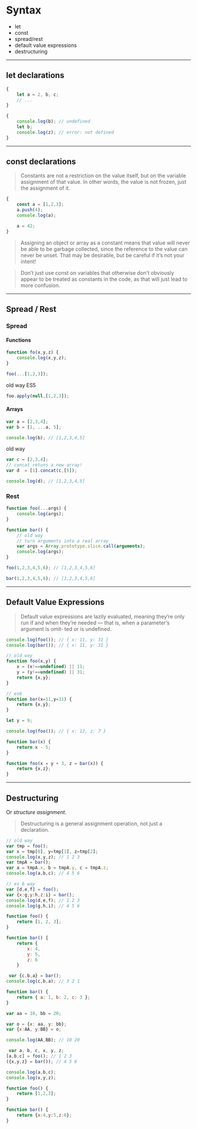 # Syntax

+ let
+ const
+ spread/rest
+ default value expressions
+ destructuring

---

## let declarations

```js
{
    let a = 2, b, c;
    // ...
}
```

```js
{
    console.log(b); // undefined
    let b;
    console.log(z); // error: not defined
}
```

---

## const declarations

> Constants are not a restriction on the value itself, but on the variable assignment of that value. In other words, the value is not frozen, just the assignment of it.

```js
{
    const a = [1,2,3];
    a.push(4);
    console.log(a);

    a = 42;
}
```

> Assigning an object or array as a constant means that value will never be able to be garbage collected, since the reference to the value can never be unset. That may be desirable, but be careful if it’s not your intent!

>  Don’t just use const on variables that otherwise don’t obviously appear to be treated as constants in the code, as that will just lead to more confusion.

---

## Spread / Rest

### Spread

#### Functions
```js
function fo(x,y,z) {
    console.log(x,y,z);
}

foo(...[1,2,3]);
```

old way ES5

```js
foo.apply(null,[1,2,3]);
```

#### Arrays

```js
var a = [2,3,4];
var b = [1, ...a, 5];

console.log(b); // [1,2,3,4,5]
```

old way

```js
var c = [2,3,4];
// concat retuns a new array!
var d  = [1].concat(c,[5]);

console.log(d); // [1,2,3,4,5]
```

### Rest

```js
function foo(...args) {
    console.log(args);
}

function bar() {
    // old way
    // turn arguments into a real array
    var args = Array.prototype.slice.call(arguments);
    console.log(args);
}

foo(1,2,3,4,5,6); // [1,2,3,4,5,6]

bar(1,2,3,4,5,6); // [1,2,3,4,5,6]
```

---

## Default Value Expressions

> Default value expressions are lazily evaluated, meaning they’re only run if and when they’re needed — that is, when a parameter’s argument is omit‐ ted or is undefined.

```js
console.log(foo()); // { x: 11, y: 31 }
console.log(bar()); // { x: 11, y: 31 }

// old way
function foo(x,y) {
    x = (x!==undefined) || 11;
    y = (y!==undefined) || 31;
    return {x,y};
}

// es6
function bar(x=11,y=31) {
    return {x,y};
}
```

```js
let y = 9;

console.log(foo()); // { x: 12, z: 7 }

function bar(x) {
    return x - 5;
}

function foo(x = y + 3, z = bar(x)) {
    return {x,z};
}
```

---

## Destructuring

Or *structure assignment*.

> Destructuring is a general assignment operation, not just a declaration.

```js
// old way
var tmp = foo();
var x = tmp[0], y=tmp[1], z=tmp[2];
console.log(x,y,z); // 1 2 3
var tmpA = bar();
var a = tmpA.x, b = tmpA.y, c = tmpA.z;
console.log(a,b,c); // 4 5 6

// es 6 way
var [d,e,f] = foo();
var {x:g,y:h,z:i} = bar();
console.log(d,e,f); // 1 2 3
console.log(g,h,i); // 4 5 6

function foo() {
    return [1, 2, 3];
}

function bar() {
    return {
        x: 4,
        y: 5,
        z: 6
    }
```

```js
 var {c,b,a} = bar();
console.log(c,b,a); // 3 2 1

function bar() {
    return { a: 1, b: 2, c: 3 };
}
```

```js
var aa = 10, bb = 20;

var o = {x: aa, y: bb};
var {x:AA, y:BB} = o;

console.log(AA,BB); // 10 20
```

```js
 var a, b, c, x, y, z;
[a,b,c] = foo(); // 1 2 3
({x,y,z} = bar()); // 4 5 6

console.log(a,b,c);
console.log(x,y,z);

function foo() {
    return [1,2,3];
}

function bar() {
    return {x:4,y:5,z:6};
}
```